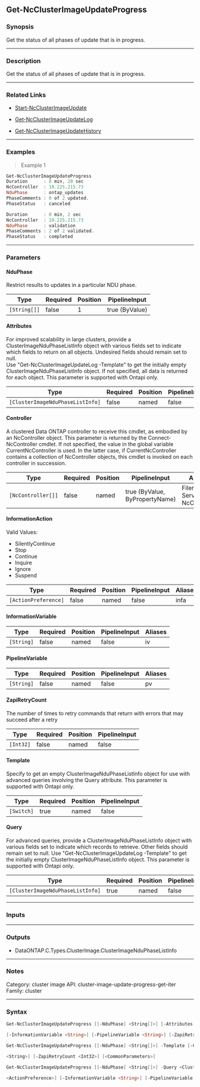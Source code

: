 Get-NcClusterImageUpdateProgress
--------------------------------

### Synopsis
Get the status of all phases of update that is in progress.

---

### Description

Get the status of all phases of update that is in progress.

---

### Related Links
* [Start-NcClusterImageUpdate](Start-NcClusterImageUpdate)

* [Get-NcClusterImageUpdateLog](Get-NcClusterImageUpdateLog)

* [Get-NcClusterImageUpdateHistory](Get-NcClusterImageUpdateHistory)

---

### Examples
> Example 1

```PowerShell
Get-NcClusterImageUpdateProgress
Duration      : 8 min, 28 sec
NcController  : 10.225.215.73
NduPhase      : ontap_updates
PhaseComments : 0 of 2 updated.
PhaseStatus   : canceled

Duration      : 0 min, 2 sec
NcController  : 10.225.215.73
NduPhase      : validation
PhaseComments : 2 of 2 validated.
PhaseStatus   : completed

```

---

### Parameters
#### **NduPhase**
Restrict results to updates in a particular NDU phase.

|Type        |Required|Position|PipelineInput |
|------------|--------|--------|--------------|
|`[String[]]`|false   |1       |true (ByValue)|

#### **Attributes**
For improved scalability in large clusters, provide a ClusterImageNduPhaseListInfo object with various fields set to indicate which fields to return on all objects.  Undesired fields should remain set to null.  
Use "Get-NcClusterImageUpdateLog -Template" to get the initially empty ClusterImageNduPhaseListInfo object.  If not specified, all data is returned for each object. This parameter is supported with Ontapi only.

|Type                            |Required|Position|PipelineInput|
|--------------------------------|--------|--------|-------------|
|`[ClusterImageNduPhaseListInfo]`|false   |named   |false        |

#### **Controller**
A clustered Data ONTAP controller to receive this cmdlet, as embodied by an NcController object.  This parameter is returned by the Connect-NcController cmdlet.  If not specified, the value in the global variable CurrentNcController is used.  In the latter case, if CurrentNcController contains a collection of NcController objects, this cmdlet is invoked on each controller in succession.

|Type              |Required|Position|PipelineInput                 |Aliases                          |
|------------------|--------|--------|------------------------------|---------------------------------|
|`[NcController[]]`|false   |named   |true (ByValue, ByPropertyName)|Filer<br/>Server<br/>NcController|

#### **InformationAction**

Valid Values:

* SilentlyContinue
* Stop
* Continue
* Inquire
* Ignore
* Suspend

|Type                |Required|Position|PipelineInput|Aliases|
|--------------------|--------|--------|-------------|-------|
|`[ActionPreference]`|false   |named   |false        |infa   |

#### **InformationVariable**

|Type      |Required|Position|PipelineInput|Aliases|
|----------|--------|--------|-------------|-------|
|`[String]`|false   |named   |false        |iv     |

#### **PipelineVariable**

|Type      |Required|Position|PipelineInput|Aliases|
|----------|--------|--------|-------------|-------|
|`[String]`|false   |named   |false        |pv     |

#### **ZapiRetryCount**
The number of times to retry commands that return with errors that may succeed after a retry

|Type     |Required|Position|PipelineInput|
|---------|--------|--------|-------------|
|`[Int32]`|false   |named   |false        |

#### **Template**
Specify to get an empty ClusterImageNduPhaseListInfo object for use with advanced queries involving the Query attribute. This parameter is supported with Ontapi only.

|Type      |Required|Position|PipelineInput|
|----------|--------|--------|-------------|
|`[Switch]`|true    |named   |false        |

#### **Query**
For advanced queries, provide a ClusterImageNduPhaseListInfo object with various fields set to indicate which records to retrieve.  Other fields should remain set to null.  Use "Get-NcClusterImageUpdateLog -Template" to get the initially empty ClusterImageNduPhaseListInfo object. This parameter is supported with Ontapi only.

|Type                            |Required|Position|PipelineInput|
|--------------------------------|--------|--------|-------------|
|`[ClusterImageNduPhaseListInfo]`|true    |named   |false        |

---

### Inputs

---

### Outputs
* DataONTAP.C.Types.ClusterImage.ClusterImageNduPhaseListInfo

---

### Notes
Category: cluster image
API: cluster-image-update-progress-get-iter
Family: cluster

---

### Syntax
```PowerShell
Get-NcClusterImageUpdateProgress [[-NduPhase] <String[]>] [-Attributes <ClusterImageNduPhaseListInfo>] [-Controller <NcController[]>] [-InformationAction <ActionPreference>] 
```
```PowerShell
[-InformationVariable <String>] [-PipelineVariable <String>] [-ZapiRetryCount <Int32>] [<CommonParameters>]
```
```PowerShell
Get-NcClusterImageUpdateProgress [[-NduPhase] <String[]>] -Template [-Controller <NcController[]>] [-InformationAction <ActionPreference>] [-InformationVariable <String>] [-PipelineVariable 
```
```PowerShell
<String>] [-ZapiRetryCount <Int32>] [<CommonParameters>]
```
```PowerShell
Get-NcClusterImageUpdateProgress [[-NduPhase] <String[]>] -Query <ClusterImageNduPhaseListInfo> [-Attributes <ClusterImageNduPhaseListInfo>] [-Controller <NcController[]>] [-InformationAction 
```
```PowerShell
<ActionPreference>] [-InformationVariable <String>] [-PipelineVariable <String>] [-ZapiRetryCount <Int32>] [<CommonParameters>]
```
